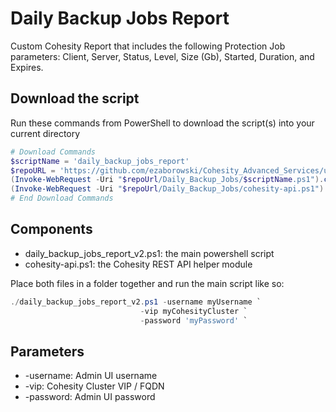 # Daily Backup Jobs Report

Custom Cohesity Report that includes the following Protection Job parameters: Client, Server, Status, Level, Size (Gb), Started, Duration, and Expires.

## Download the script

Run these commands from PowerShell to download the script(s) into your current directory

```powershell
# Download Commands
$scriptName = 'daily_backup_jobs_report'
$repoURL = 'https://github.com/ezaborowski/Cohesity_Advanced_Services/upload/main/PowerShell/Memorial_Hermann'
(Invoke-WebRequest -Uri "$repoUrl/Daily_Backup_Jobs/$scriptName.ps1").content | Out-File "$scriptName.ps1"; (Get-Content "$scriptName.ps1") | Set-Content "$scriptName.ps1"
(Invoke-WebRequest -Uri "$repoUrl/Daily_Backup_Jobs/cohesity-api.ps1").content | Out-File cohesity-api.ps1; (Get-Content cohesity-api.ps1) | Set-Content cohesity-api.ps1
# End Download Commands
```

## Components

* daily_backup_jobs_report_v2.ps1: the main powershell script
* cohesity-api.ps1: the Cohesity REST API helper module

Place both files in a folder together and run the main script like so:

```powershell
./daily_backup_jobs_report_v2.ps1 -username myUsername `
                             -vip myCohesityCluster `
                             -password 'myPassword' `

```

## Parameters

* -username: Admin UI username
* -vip: Cohesity Cluster VIP / FQDN
* -password: Admin UI password

